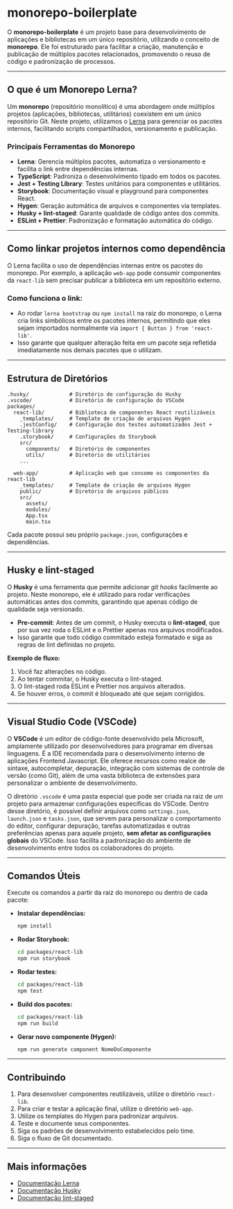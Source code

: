 # monorepo-boilerplate

O **monorepo-boilerplate** é um projeto base para desenvolvimento de aplicações e bibliotecas em um único repositório, utilizando o conceito de **monorepo**. Ele foi estruturado para facilitar a criação, manutenção e publicação de múltiplos pacotes relacionados, promovendo o reuso de código e padronização de processos.

---

## O que é um Monorepo Lerna?

Um **monorepo** (repositório monolítico) é uma abordagem onde múltiplos projetos (aplicações, bibliotecas, utilitários) coexistem em um único repositório Git. Neste projeto, utilizamos o [Lerna](https://lerna.js.org/) para gerenciar os pacotes internos, facilitando scripts compartilhados, versionamento e publicação.

### Principais Ferramentas do Monorepo

- **Lerna**: Gerencia múltiplos pacotes, automatiza o versionamento e facilita o link entre dependências internas.
- **TypeScript**: Padroniza o desenvolvimento tipado em todos os pacotes.
- **Jest + Testing Library**: Testes unitários para componentes e utilitários.
- **Storybook**: Documentação visual e playground para componentes React.
- **Hygen**: Geração automática de arquivos e componentes via templates.
- **Husky + lint-staged**: Garante qualidade de código antes dos commits.
- **ESLint + Prettier**: Padronização e formatação automática do código.

---

## Como linkar projetos internos como dependência

O Lerna facilita o uso de dependências internas entre os pacotes do monorepo. Por exemplo, a aplicação `web-app` pode consumir componentes da `react-lib` sem precisar publicar a biblioteca em um repositório externo.

### Como funciona o link:

- Ao rodar `lerna bootstrap` ou `npm install` na raiz do monorepo, o Lerna cria links simbólicos entre os pacotes internos, permitindo que eles sejam importados normalmente via `import { Button } from 'react-lib'`.
- Isso garante que qualquer alteração feita em um pacote seja refletida imediatamente nos demais pacotes que o utilizam.

---

## Estrutura de Diretórios

```
.husky/             # Diretório de configuração do Husky
.vscode/            # Diretório de configuração do VSCode
packages/
  react-lib/        # Biblioteca de componentes React reutilizáveis
    _templates/     # Template de criação de arquivos Hygen
    .jestConfig/    # Configuração dos testes automatizados Jest + Testing-library
    .storybook/     # Configurações do Storybook
    src/
      components/   # Diretório de componentes
      utils/        # Diretório de utilitários
    ...

  web-app/          # Aplicação web que consome os componentes da react-lib
    _templates/     # Template de criação de arquivos Hygen
    public/         # Diretório de arquivos públicos
    src/
      assets/
      modules/
      App.tsx
      main.tsx
```

Cada pacote possui seu próprio `package.json`, configurações e dependências.

---

## Husky e lint-staged

O **Husky** é uma ferramenta que permite adicionar _git hooks_ facilmente ao projeto. Neste monorepo, ele é utilizado para rodar verificações automáticas antes dos commits, garantindo que apenas código de qualidade seja versionado.

- **Pre-commit**: Antes de um commit, o Husky executa o **lint-staged**, que por sua vez roda o ESLint e o Prettier apenas nos arquivos modificados.
- Isso garante que todo código commitado esteja formatado e siga as regras de lint definidas no projeto.

**Exemplo de fluxo:**

1. Você faz alterações no código.
2. Ao tentar commitar, o Husky executa o lint-staged.
3. O lint-staged roda ESLint e Prettier nos arquivos alterados.
4. Se houver erros, o commit é bloqueado até que sejam corrigidos.

---

## Visual Studio Code (VSCode)

O **VSCode** é um editor de código-fonte desenvolvido pela Microsoft, amplamente utilizado por desenvolvedores para programar em diversas linguagens. É a IDE recomendada para o desenvolvimento interno de aplicações Frontend Javascript. Ele oferece recursos como realce de sintaxe, autocompletar, depuração, integração com sistemas de controle de versão (como Git), além de uma vasta biblioteca de extensões para personalizar o ambiente de desenvolvimento.

O diretório `.vscode` é uma pasta especial que pode ser criada na raiz de um projeto para armazenar configurações específicas do VSCode. Dentro desse diretório, é possível definir arquivos como `settings.json`, `launch.json` e `tasks.json`, que servem para personalizar o comportamento do editor, configurar depuração, tarefas automatizadas e outras preferências apenas para aquele projeto, **sem afetar as configurações globais** do VSCode. Isso facilita a padronização do ambiente de desenvolvimento entre todos os colaboradores do projeto.

---

## Comandos Úteis

Execute os comandos a partir da raiz do monorepo ou dentro de cada pacote:

- **Instalar dependências:**
  ```bash
  npm install
  ```
- **Rodar Storybook:**
  ```bash
  cd packages/react-lib
  npm run storybook
  ```
- **Rodar testes:**
  ```bash
  cd packages/react-lib
  npm test
  ```
- **Build dos pacotes:**
  ```bash
  cd packages/react-lib
  npm run build
  ```
- **Gerar novo componente (Hygen):**
  ```bash
  npm run generate component NomeDoComponente
  ```

---

## Contribuindo

1. Para desenvolver componentes reutilizáveis, utilize o diretório `react-lib`.
2. Para criar e testar a aplicação final, utilize o diretório `web-app`.
3. Utilize os templates do Hygen para padronizar arquivos.
4. Teste e documente seus componentes.
5. Siga os padrões de desenvolvimento estabelecidos pelo time.
6. Siga o fluxo de Git documentado.

---

## Mais informações

- [Documentação Lerna](https://lerna.js.org/)
- [Documentação Husky](https://typicode.github.io/husky/#/)
- [Documentação lint-staged](https://github.com/okonet/lint-staged)
